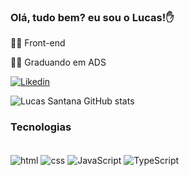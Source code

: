 ### Olá, tudo bem? eu sou o Lucas!✋

👨‍💻 Front-end

👨‍🎓 Graduando em ADS

[![Likedin](https://img.shields.io/badge/LinkedIn-0077B5?style=for-the-badge&logo=linkedin&logoColor=white)](https://www.linkedin.com/in/llucassantana/) 


![Lucas Santana GitHub stats](https://github-readme-stats.vercel.app/api?username=llucassantana&show_icons=true&theme=dracula)


### Tecnologias 
<div style="display: inline_block"><br/>
<img align="center" alt="html" src="https://img.shields.io/badge/HTML-239120?style=for-the-badge&logo=html5&logoColor=white"/>
<img align="center" alt="css" src="https://img.shields.io/badge/CSS-239120?&style=for-the-badge&logo=css3&logoColor=white"/>
<img align="center" alt="JavaScript" src="https://img.shields.io/badge/JavaScript-323330?style=for-the-badge&logo=javascript&logoColor=F7DF1E"/>
<img align="center" alt="TypeScript" src="https://img.shields.io/badge/TypeScript-007ACC?style=for-the-badge&logo=typescript&logoColor=white"/>


</div>
